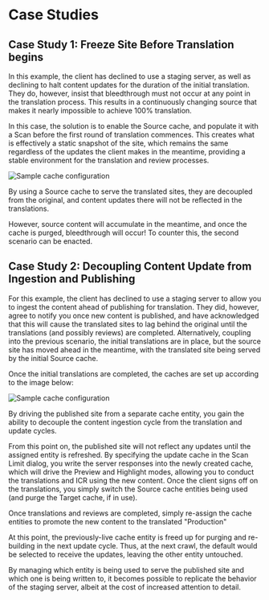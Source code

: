 # Case Studies

## Case Study 1: Freeze Site Before Translation begins

In this example, the client has declined to use a staging server, as well as declining to halt content updates for the duration of the initial translation. They do, however, insist that bleedthrough must not occur at any point in the translation process. This results in a continuously changing source that makes it nearly impossible to achieve 100% translation.

In this case, the solution is to enable the Source cache, and populate it with a Scan before the first round of translation commences. This creates what is effectively a static snapshot of the site, which remains the same regardless of the updates the client makes in the meantime, providing a stable environment for the translation and review processes.

![Sample cache configuration](../img/multicache/update-1.jpg )

By using a Source cache to serve the translated sites, they are decoupled from the original, and content updates there will not be reflected in the translations.

However, source content will accumulate in the meantime, and once the cache is purged, bleedthrough will occur! To counter this, the second scenario can be enacted.

## Case Study 2: Decoupling Content Update from Ingestion and Publishing

For this example, the client has declined to use a staging server to allow you to ingest the content ahead of publishing for translation. They did, however, agree to notify you once new content is published, and have acknowledged that this will cause the translated sites to lag behind the original until the translations (and possibly reviews) are completed.  Alternatively, coupling into the previous scenario, the initial translations are in place, but the source site has moved ahead in the meantime, with the translated site being served by the initial Source cache.

Once the initial translations are completed, the caches are set up according to the image below:

![Sample cache configuration](../img/multicache/update-2.jpg )

By driving the published site from a separate cache entity, you gain the ability to decouple the content ingestion cycle from the translation and update cycles.

From this point on, the published site will not reflect any updates until the assigned entity is refreshed. By specifying the update cache in the Scan Limit dialog, you write the server responses into the newly created cache, which will drive the Preview and Highlight modes, allowing you to conduct the translations and ICR using the new content. Once the client signs off on the translations, you simply switch the Source cache entities being used (and purge the Target cache, if in use).

<caption id="attachment_2645" align="aligncenter" width="654"> Once translations and reviews are completed, simply re-assign the cache entities to promote the new content to the translated "Production"</caption>

At this point, the previously-live cache entity is freed up for purging and re-building in the next update cycle. Thus, at the next crawl, the default would be selected to receive the updates, leaving the other entity untouched.

By managing which entity is being used to serve the published site and which one is being written to, it becomes possible to replicate the behavior of the staging server, albeit at the cost of increased attention to detail.
